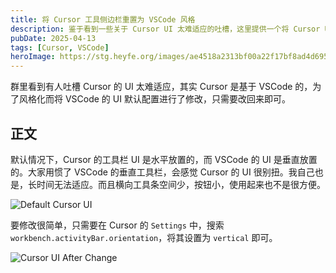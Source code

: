 ```yaml
---
title: 将 Cursor 工具侧边栏重置为 VSCode 风格
description: 鉴于看到一些关于 Cursor UI 太难适应的吐槽，这里提供一个将 Cursor UI 重制为 VSCode 默认风格的方法
pubDate: 2025-04-13
tags: [Cursor, VSCode]
heroImage: https://stg.heyfe.org/images/ae4518a2313bf00a22f17bf8ad4d695901d5679ba66931b1d7483b95adc56955.png
---
```


群里看到有人吐槽 Cursor 的 UI 太难适应，其实 Cursor 是基于 VSCode 的，为了风格化而将 VSCode 的 UI 默认配置进行了修改，只需要改回来即可。

## 正文

默认情况下，Cursor 的工具栏 UI 是水平放置的，而 VSCode 的 UI 是垂直放置的。大家用惯了 VSCode 的垂直工具栏，会感觉 Cursor 的 UI 很别扭。我自己也是，长时间无法适应。而且横向工具条空间少，按钮小，使用起来也不是很方便。

![Default Cursor UI](https://stg.heyfe.org/images/464a1638640e19b5e9db0611612fd035a18c35ad6f1bf9413cd8505142d1b0fe.png)

要修改很简单，只需要在 Cursor 的 `Settings` 中，搜索 `workbench.activityBar.orientation`，将其设置为 `vertical` 即可。

![Cursor UI After Change](https://stg.heyfe.org/images/bd65890b018c7d8f28c92be80907db87a5c08d8766c7f5fa0a260d61b4b14482.png)
